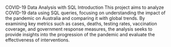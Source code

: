 COVID-19 Data Analysis with SQL
Introduction
This project aims to analyze COVID-19 data using SQL queries, focusing on understanding the impact of the pandemic on Australia and comparing it with global trends. By examining key metrics such as cases, deaths, testing rates, vaccination coverage, and government response measures, the analysis seeks to provide insights into the progression of the pandemic and evaluate the effectiveness of interventions.
